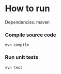 # How to run
Dependencies: maven
### Compile source code
`mvn compile`
### Run unit tests
`mvn test`
